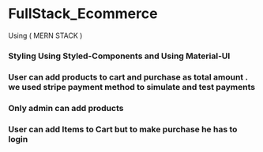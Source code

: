 # FullStack_Ecommerce
Using ( MERN STACK ) 

### Styling Using Styled-Components and Using Material-UI
### User can add products to cart and purchase as total amount . we used stripe payment method to simulate and test payments 
### Only admin can add products 
### User can add Items to Cart but to make purchase he has to login 
